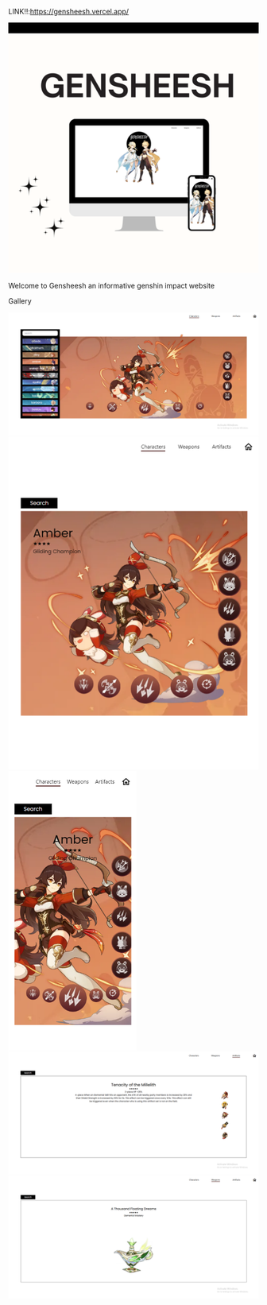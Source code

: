 LINK!!:https://gensheesh.vercel.app/

![frontpage](images/b1.png)

Welcome to Gensheesh an informative genshin impact website


Gallery

![frontpage](images/p1.png)
![frontpage](images/p2.png)
![frontpage](images/p3.png)
![frontpage](images/p4.png)
![frontpage](images/p5.png)

